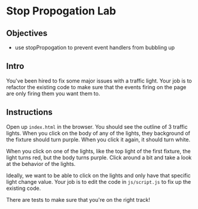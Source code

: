 # Stop Propogation Lab

## Objectives
+ use stopPropogation to prevent event handlers from bubbling up

## Intro

You've been hired to fix some major issues with a traffic light. Your job is to refactor the existing code to make sure that the events firing on the page are only firing them you want them to.



## Instructions

Open up `index.html` in the browser. You should see the outline of 3 traffic lights. When you click on the body of any of the lights, they background of the fixture should turn purple. When you click it again, it should turn white.

When you click on one of the lights, like the top light of the first fixture, the light turns red, but the body turns purple. Click around a bit and take a look at the behavior of the lights.

Ideally, we want to be able to click on the lights and only have that specific light change value. Your job is to edit the code in `js/script.js` to fix up the existing code.

There are tests to make sure that you're on the right track!


